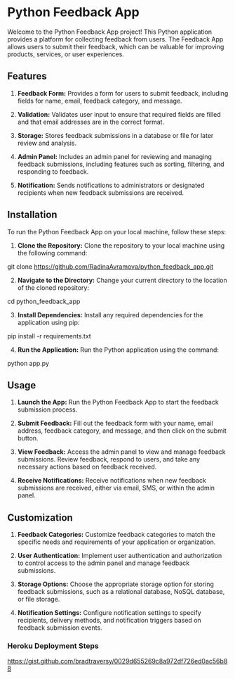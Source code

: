 # Python Feedback App
Welcome to the Python Feedback App project! This Python application provides a platform for collecting feedback from users. The Feedback App allows users to submit their feedback, which can be valuable for improving products, services, or user experiences.

## Features
1. **Feedback Form:** Provides a form for users to submit feedback, including fields for name, email, feedback category, and message.

2. **Validation:** Validates user input to ensure that required fields are filled and that email addresses are in the correct format.

3. **Storage:** Stores feedback submissions in a database or file for later review and analysis.

4. **Admin Panel:** Includes an admin panel for reviewing and managing feedback submissions, including features such as sorting, filtering, and responding to feedback.

5. **Notification:** Sends notifications to administrators or designated recipients when new feedback submissions are received.

## Installation
To run the Python Feedback App on your local machine, follow these steps:

1. **Clone the Repository:** Clone the repository to your local machine using the following command:

git clone https://github.com/RadinaAvramova/python_feedback_app.git

2. **Navigate to the Directory:** Change your current directory to the location of the cloned repository:

cd python_feedback_app

3. **Install Dependencies:** Install any required dependencies for the application using pip:

pip install -r requirements.txt

4. **Run the Application:** Run the Python application using the command:

python app.py

## Usage
1. **Launch the App:** Run the Python Feedback App to start the feedback submission process.

2. **Submit Feedback:** Fill out the feedback form with your name, email address, feedback category, and message, and then click on the submit button.

3. **View Feedback:** Access the admin panel to view and manage feedback submissions. Review feedback, respond to users, and take any necessary actions based on feedback received.

4. **Receive Notifications:** Receive notifications when new feedback submissions are received, either via email, SMS, or within the admin panel.

## Customization
1. **Feedback Categories:** Customize feedback categories to match the specific needs and requirements of your application or organization.

2. **User Authentication:** Implement user authentication and authorization to control access to the admin panel and manage feedback submissions.

3. **Storage Options:** Choose the appropriate storage option for storing feedback submissions, such as a relational database, NoSQL database, or file storage.

4. **Notification Settings:** Configure notification settings to specify recipients, delivery methods, and notification triggers based on feedback submission events.

### Heroku Deployment Steps

https://gist.github.com/bradtraversy/0029d655269c8a972df726ed0ac56b88
